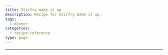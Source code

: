 ```yaml
---
title: Stirfry make it up
description: Recipe for Stirfry make it up.
tags:
  - dinner
categories:
  - recipe-reference
type: page
---
```


---

